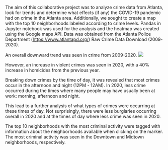 The aim of this collaborative project was to analyze crime data from Atlanta, look for trends and determine what effects (if any) the COVID-19 pandemic had on crime in the Atlanta area. Additionally, we sought to create a map with the top 10 neighborhoods labeled according to crime levels. Pandas in Jupyter notebook was used for the analysis and the heatmap was created using the Google maps API.
Data was obtained from the Atlanta Police Department (https://www.atlantapd.org/) Raw Crime Data Download (2009-2020). 

An overall downward trend was seen in crime from 2009-2020.
![](images/overall-trend)
 

However, an increase in violent crimes was seen in 2020, with a 40% increase in homicides from the previous year.
 

Breaking down crimes by the time of day, it was revealed that most crimes occur in the afternoon and night (12PM - 12AM). In 2020, less crime occurred during the times where many people may have usually been at work: morning, afternoon and night.

 

This lead to a further analysis of what types of crimes were occurring at these times of day. Not surprisingly, there were less burglaries occurring overall in 2020 and at the times of day where less crime was seen in 2020.

 
 


The top 10 neighborhoods with the most criminal activity were tagged with information about the neighborhoods available when clicking on the marker. The most criminal activity was seen in the Downtown and Midtown neighborhoods, respectively.
 

  

